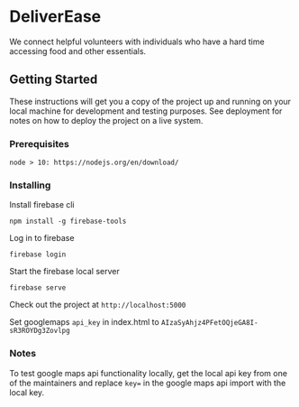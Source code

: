 # DeliverEase

We connect helpful volunteers with individuals who have a hard time accessing food and other essentials.

## Getting Started

These instructions will get you a copy of the project up and running on your local machine for development and testing purposes. See deployment for notes on how to deploy the project on a live system.

### Prerequisites

```
node > 10: https://nodejs.org/en/download/
```

### Installing

Install firebase cli

```
npm install -g firebase-tools
```

Log in to firebase

```
firebase login
```

Start the firebase local server

```
firebase serve
```

Check out the project at `http://localhost:5000`

Set googlemaps `api_key` in index.html to `AIzaSyAhjz4PFetOQjeGA8I-sR3ROYDg3Zovlpg`

### Notes

To test google maps api functionality locally, get the local api key from one of the maintainers and replace `key=` in the google maps api import with the local key.
